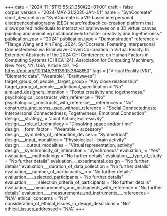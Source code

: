 +++
date = "2024-11-15T13:55:21.350022+01:00"
draft = false
corpus_version = "2024-MAY-31/2020-JAN-01"
name = "SynCocreate"
short_description = "SynCocreate is a VR-based interpersonal electroencephalography (EEG) neurofeedback co-creation platform that allows paired individuals to interact via brainwaves on a 3D virtual canvas, painting and animating collaboratively to foster creativity and togetherness."
publication_year = "2024"
publication_type = "Demonstration"
reference = "Tiange Wang and Xin Feng. 2024. SynCocreate: Fostering Interpersonal Connectedness via Brainwave-Driven Co-creation in Virtual Reality. In Extended Abstracts of the 2024 CHI Conference on Human Factors in Computing Systems (CHI EA '24). Association for Computing Machinery, New York, NY, USA, Article 421, 1–5. https://doi.org/10.1145/3613905.3648650"
tags = ["Virtual Reality (VR)", "Biometric data", "Wearable", "Brainwaves"]
target_group_of_people__target_group = "Any close relationship"
target_group_of_people___additional_specification = "No"
aim_and_designers_intention = "Foster creativity and togetherness."
psychological_constructs_with_reference = "No"
psychological_constructs_with_reference___references = "No"
constructs_and_terms_used_without_reference = "Social Connectedness; Interpersonal Connectedness; Togetherness; Emotional Connection"
design___strategy_ = "Joint Action; Expressivity"
design___role_of_technology = "Dissolving space and/or time"
design___form_factor = "Wearable – accessory"
design___symmetry_of_interaction_devices = "Symmetrical"
design___input_modalities = "Physiological – brain activity"
design____output_modalities = "Virtual representation, activity"
design___synchronicity_of_interaction = "Synchronous"
evaluation_ = "Yes"
evaluation___methodology = "No further details"
evaluation___type_of_study = "No further details"
evaluation___experimental_design = "No further details"
evaluation___duration_of_data_collection = "No further details"
evaluation___number_of_participants__n = "No further details"
evaluation____selected_participants = "No further details"
evaluation______selection_criteria_of_participants = "No further details"
evaluation____measurements_and_instruments_with_reference = "No further details"
evaluation____measurements_and_instruments___references = "N/A"
ethical_concerns = "No"
consideration_of_ethical_issues_in_design_descisions = "No"
ethical_issues_addressed = "N/A"
+++
